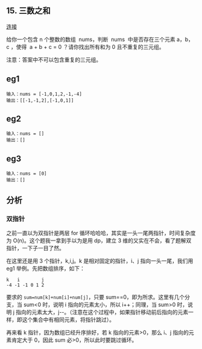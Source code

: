 ## 15. 三数之和

[连接](https://leetcode-cn.com/problems/3sum/)

给你一个包含 n 个整数的数组  nums，判断  nums  中是否存在三个元素 a，b，c ，使得  a + b + c = 0 ？请你找出所有和为 0 且不重复的三元组。

注意：答案中不可以包含重复的三元组。

## eg1

```
输入：nums = [-1,0,1,2,-1,-4]
输出：[[-1,-1,2],[-1,0,1]]
```

## eg2

```
输入：nums = []
输出：[]
```

## eg3

```
输入：nums = [0]
输出：[]
```

## 分析

### 双指针

之前一直以为双指针是两层 for 循环哈哈哈，其实是一头一尾两指针，时间复杂度为 O(n)。这个题我一拿到手以为是用 dp，建立 3 维的又实在不会，看了题解双指针，一下子一目了然。

在这里还是用 3 个指针，k,i,j。k 是相对固定的指针，i、j 指向一头一尾，我们用 eg1 举例。先把数组排序，如下：

```
k   i        j
-4 -1 -1 0 1 2
```

要求的 `sum=num[k]+num[i]+num[j]`，只要 sum==0，即为所求。这里有几个分支，当 sum<0 时，说明 i 指向的元素太小，所以 i++；同理，当 sum>0 时，说明 j 指向的元素太大，j--。（注意在这个过程中，如果指针移动前后指向的元素一样，即这个集合中有相同元素，将指针跳过）。

再来看 k 指针，因为数组已经升序排好，若 k 指向的元素>0，那么 i、j 指向的元素肯定大于 0，因此 sum 必>0，所以此时要跳过循环。
